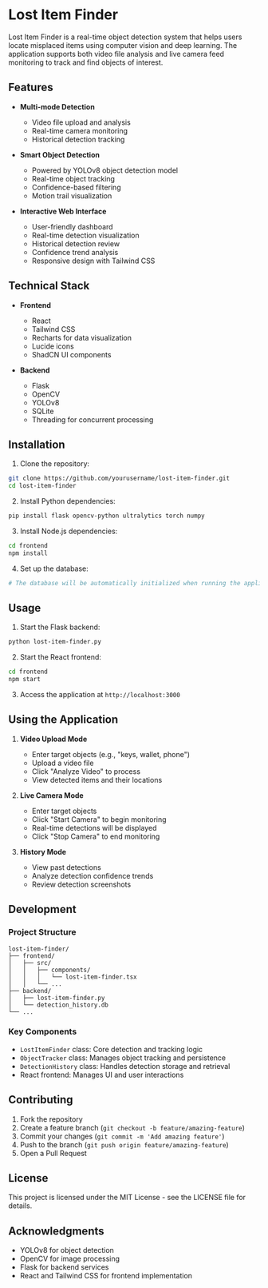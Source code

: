 # Lost Item Finder

Lost Item Finder is a real-time object detection system that helps users locate misplaced items using computer vision and deep learning. The application supports both video file analysis and live camera feed monitoring to track and find objects of interest.

## Features

- **Multi-mode Detection**
  - Video file upload and analysis
  - Real-time camera monitoring
  - Historical detection tracking

- **Smart Object Detection**
  - Powered by YOLOv8 object detection model
  - Real-time object tracking
  - Confidence-based filtering
  - Motion trail visualization

- **Interactive Web Interface**
  - User-friendly dashboard
  - Real-time detection visualization
  - Historical detection review
  - Confidence trend analysis
  - Responsive design with Tailwind CSS

## Technical Stack

- **Frontend**
  - React
  - Tailwind CSS
  - Recharts for data visualization
  - Lucide icons
  - ShadCN UI components

- **Backend**
  - Flask
  - OpenCV
  - YOLOv8
  - SQLite
  - Threading for concurrent processing

## Installation

1. Clone the repository:
```bash
git clone https://github.com/yourusername/lost-item-finder.git
cd lost-item-finder
```

2. Install Python dependencies:
```bash
pip install flask opencv-python ultralytics torch numpy
```

3. Install Node.js dependencies:
```bash
cd frontend
npm install
```

4. Set up the database:
```bash
# The database will be automatically initialized when running the application
```

## Usage

1. Start the Flask backend:
```bash
python lost-item-finder.py
```

2. Start the React frontend:
```bash
cd frontend
npm start
```

3. Access the application at `http://localhost:3000`

## Using the Application

1. **Video Upload Mode**
   - Enter target objects (e.g., "keys, wallet, phone")
   - Upload a video file
   - Click "Analyze Video" to process
   - View detected items and their locations

2. **Live Camera Mode**
   - Enter target objects
   - Click "Start Camera" to begin monitoring
   - Real-time detections will be displayed
   - Click "Stop Camera" to end monitoring

3. **History Mode**
   - View past detections
   - Analyze detection confidence trends
   - Review detection screenshots

## Development

### Project Structure

```
lost-item-finder/
├── frontend/
│   ├── src/
│   │   ├── components/
│   │   │   └── lost-item-finder.tsx
│   │   └── ...
├── backend/
│   ├── lost-item-finder.py
│   └── detection_history.db
└── ...
```

### Key Components

- `LostItemFinder` class: Core detection and tracking logic
- `ObjectTracker` class: Manages object tracking and persistence
- `DetectionHistory` class: Handles detection storage and retrieval
- React frontend: Manages UI and user interactions

## Contributing

1. Fork the repository
2. Create a feature branch (`git checkout -b feature/amazing-feature`)
3. Commit your changes (`git commit -m 'Add amazing feature'`)
4. Push to the branch (`git push origin feature/amazing-feature`)
5. Open a Pull Request

## License

This project is licensed under the MIT License - see the LICENSE file for details.

## Acknowledgments

- YOLOv8 for object detection
- OpenCV for image processing
- Flask for backend services
- React and Tailwind CSS for frontend implementation
